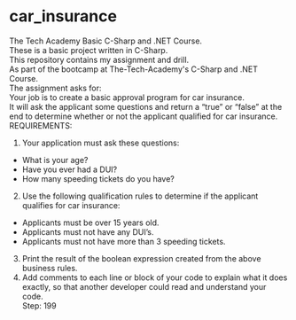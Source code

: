 # car_insurance
The Tech Academy Basic C-Sharp and .NET Course.<br> 
These is a basic project written in C-Sharp.<br> 
This repository contains my assignment and drill.<br>
As part of the bootcamp at The-Tech-Academy's C-Sharp and .NET Course.<br>
The assignment asks for:<br>
Your job is to create a basic approval program for car insurance.<br> It will ask the applicant some questions and return a “true” or “false” at the end to determine whether or not the applicant qualified for car insurance.<br>
REQUIREMENTS:<br>
1. Your application must ask these questions:
* What is your age?
* Have you ever had a DUI?
* How many speeding tickets do you have?
2. Use the following qualification rules to determine if the applicant qualifies for car insurance:<br>
* Applicants must be over 15 years old.<br>
* Applicants must not have any DUI’s.<br>
* Applicants must not have more than 3 speeding tickets.<br>
3. Print the result of the boolean expression created from the above business rules. <br>
4. Add comments to each line or block of your code to explain what it does exactly, so that another developer could read and understand your code.<br>
Step: 199
